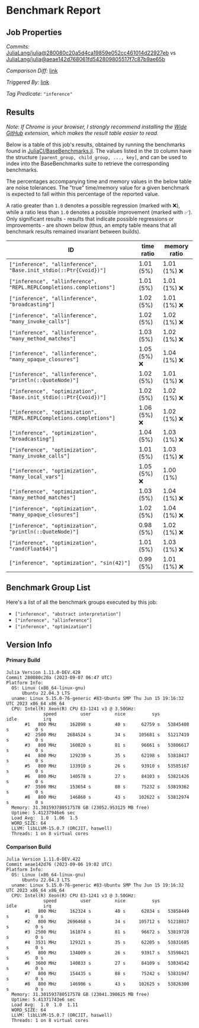 # Benchmark Report

## Job Properties

*Commits:* [JuliaLang/julia@280080c20a5d4ca19859e052cc461014d22927eb](https://github.com/JuliaLang/julia/commit/280080c20a5d4ca19859e052cc461014d22927eb) vs [JuliaLang/julia@aeae142d768061fd542809805517f7c87b9ae65b](https://github.com/JuliaLang/julia/commit/aeae142d768061fd542809805517f7c87b9ae65b)

*Comparison Diff:* [link](https://github.com/JuliaLang/julia/compare/aeae142d768061fd542809805517f7c87b9ae65b..280080c20a5d4ca19859e052cc461014d22927eb)

*Triggered By:* [link](https://github.com/JuliaLang/julia/pull/51185#issuecomment-1709569846)

*Tag Predicate:* `"inference"`

## Results

*Note: If Chrome is your browser, I strongly recommend installing the [Wide GitHub](https://chrome.google.com/webstore/detail/wide-github/kaalofacklcidaampbokdplbklpeldpj?hl=en)
extension, which makes the result table easier to read.*

Below is a table of this job's results, obtained by running the benchmarks found in
[JuliaCI/BaseBenchmarks.jl](https://github.com/JuliaCI/BaseBenchmarks.jl). The values
listed in the `ID` column have the structure `[parent_group, child_group, ..., key]`,
and can be used to index into the BaseBenchmarks suite to retrieve the corresponding
benchmarks.

The percentages accompanying time and memory values in the below table are noise tolerances. The "true"
time/memory value for a given benchmark is expected to fall within this percentage of the reported value.

A ratio greater than `1.0` denotes a possible regression (marked with :x:), while a ratio less
than `1.0` denotes a possible improvement (marked with :white_check_mark:). Only significant results - results
that indicate possible regressions or improvements - are shown below (thus, an empty table means that all
benchmark results remained invariant between builds).

| ID | time ratio | memory ratio |
|----|------------|--------------|
| `["inference", "allinference", "Base.init_stdio(::Ptr{Cvoid})"]` | 1.01 (5%)  | 1.01 (1%) :x: |
| `["inference", "allinference", "REPL.REPLCompletions.completions"]` | 1.01 (5%)  | 1.01 (1%) :x: |
| `["inference", "allinference", "broadcasting"]` | 1.02 (5%)  | 1.01 (1%) :x: |
| `["inference", "allinference", "many_invoke_calls"]` | 1.02 (5%)  | 1.02 (1%) :x: |
| `["inference", "allinference", "many_method_matches"]` | 1.03 (5%)  | 1.02 (1%) :x: |
| `["inference", "allinference", "many_opaque_closures"]` | 1.05 (5%) :x: | 1.04 (1%) :x: |
| `["inference", "allinference", "println(::QuoteNode)"]` | 1.02 (5%)  | 1.01 (1%) :x: |
| `["inference", "optimization", "Base.init_stdio(::Ptr{Cvoid})"]` | 1.02 (5%)  | 1.02 (1%) :x: |
| `["inference", "optimization", "REPL.REPLCompletions.completions"]` | 1.06 (5%) :x: | 1.02 (1%) :x: |
| `["inference", "optimization", "broadcasting"]` | 1.04 (5%)  | 1.03 (1%) :x: |
| `["inference", "optimization", "many_invoke_calls"]` | 1.01 (5%)  | 1.03 (1%) :x: |
| `["inference", "optimization", "many_local_vars"]` | 1.05 (5%) :x: | 1.00 (1%)  |
| `["inference", "optimization", "many_method_matches"]` | 1.03 (5%)  | 1.04 (1%) :x: |
| `["inference", "optimization", "many_opaque_closures"]` | 1.02 (5%)  | 1.04 (1%) :x: |
| `["inference", "optimization", "println(::QuoteNode)"]` | 0.98 (5%)  | 1.02 (1%) :x: |
| `["inference", "optimization", "rand(Float64)"]` | 1.01 (5%)  | 1.03 (1%) :x: |
| `["inference", "optimization", "sin(42)"]` | 0.99 (5%)  | 1.01 (1%) :x: |

## Benchmark Group List

Here's a list of all the benchmark groups executed by this job:

- `["inference", "abstract interpretation"]`
- `["inference", "allinference"]`
- `["inference", "optimization"]`

## Version Info

#### Primary Build

```
Julia Version 1.11.0-DEV.428
Commit 280080c20a (2023-09-07 06:47 UTC)
Platform Info:
  OS: Linux (x86_64-linux-gnu)
      Ubuntu 22.04.3 LTS
  uname: Linux 5.15.0-76-generic #83-Ubuntu SMP Thu Jun 15 19:16:32 UTC 2023 x86_64 x86_64
  CPU: Intel(R) Xeon(R) CPU E3-1241 v3 @ 3.50GHz: 
              speed         user         nice          sys         idle          irq
       #1   800 MHz     162098 s         40 s      62759 s   53845408 s          0 s
       #2  2500 MHz    2684524 s         34 s     105681 s   51217419 s          0 s
       #3   800 MHz     160820 s         81 s      96661 s   53806617 s          0 s
       #4   800 MHz     129230 s         35 s      62198 s   53818417 s          0 s
       #5   800 MHz     133910 s         26 s      93910 s   53585167 s          0 s
       #6   800 MHz     140578 s         27 s      84103 s   53821426 s          0 s
       #7  3506 MHz     153654 s         88 s      75232 s   53819362 s          0 s
       #8   800 MHz     146860 s         43 s     102622 s   53812974 s          0 s
  Memory: 31.301593780517578 GB (23052.953125 MB free)
  Uptime: 5.41237946e6 sec
  Load Avg:  1.0  1.06  1.5
  WORD_SIZE: 64
  LLVM: libLLVM-15.0.7 (ORCJIT, haswell)
  Threads: 1 on 8 virtual cores

```

#### Comparison Build

```
Julia Version 1.11.0-DEV.422
Commit aeae142d76 (2023-09-06 19:02 UTC)
Platform Info:
  OS: Linux (x86_64-linux-gnu)
      Ubuntu 22.04.3 LTS
  uname: Linux 5.15.0-76-generic #83-Ubuntu SMP Thu Jun 15 19:16:32 UTC 2023 x86_64 x86_64
  CPU: Intel(R) Xeon(R) CPU E3-1241 v3 @ 3.50GHz: 
              speed         user         nice          sys         idle          irq
       #1   800 MHz     162324 s         40 s      62834 s   53858449 s          0 s
       #2   800 MHz    2696468 s         34 s     105712 s   51218817 s          0 s
       #3  2500 MHz     161074 s         81 s      96672 s   53819728 s          0 s
       #4  3531 MHz     129321 s         35 s      62205 s   53831685 s          0 s
       #5   800 MHz     134009 s         26 s      93917 s   53598421 s          0 s
       #6  3600 MHz     140833 s         27 s      84109 s   53834542 s          0 s
       #7   800 MHz     154435 s         88 s      75242 s   53831947 s          0 s
       #8   800 MHz     146906 s         43 s     102625 s   53826300 s          0 s
  Memory: 31.301593780517578 GB (23041.390625 MB free)
  Uptime: 5.41371743e6 sec
  Load Avg:  1.0  1.0  1.11
  WORD_SIZE: 64
  LLVM: libLLVM-15.0.7 (ORCJIT, haswell)
  Threads: 1 on 8 virtual cores

```
